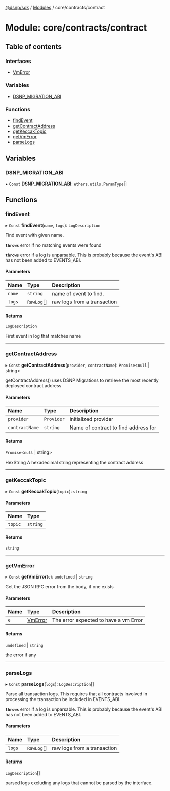[@dsnp/sdk](../README.md) / [Modules](../modules.md) / core/contracts/contract

# Module: core/contracts/contract

## Table of contents

### Interfaces

- [VmError](../interfaces/core_contracts_contract.vmerror.md)

### Variables

- [DSNP\_MIGRATION\_ABI](core_contracts_contract.md#dsnp_migration_abi)

### Functions

- [findEvent](core_contracts_contract.md#findevent)
- [getContractAddress](core_contracts_contract.md#getcontractaddress)
- [getKeccakTopic](core_contracts_contract.md#getkeccaktopic)
- [getVmError](core_contracts_contract.md#getvmerror)
- [parseLogs](core_contracts_contract.md#parselogs)

## Variables

### DSNP\_MIGRATION\_ABI

• `Const` **DSNP\_MIGRATION\_ABI**: `ethers.utils.ParamType`[]

## Functions

### findEvent

▸ `Const` **findEvent**(`name`, `logs`): `LogDescription`

Find event with given name.

**`throws`** error if no matching events were found

**`throws`** error if a log is unparsable. This is probably because the event's ABI has not been added to EVENTS_ABI.

#### Parameters

| Name | Type | Description |
| :------ | :------ | :------ |
| `name` | `string` | name of event to find. |
| `logs` | `RawLog`[] | raw logs from a transaction |

#### Returns

`LogDescription`

First event in log that matches name

___

### getContractAddress

▸ `Const` **getContractAddress**(`provider`, `contractName`): `Promise`<``null`` \| string\>

getContractAddress() uses DSNP Migrations to retrieve the most recently deployed contract address

#### Parameters

| Name | Type | Description |
| :------ | :------ | :------ |
| `provider` | `Provider` | initialized provider |
| `contractName` | `string` | Name of contract to find address for |

#### Returns

`Promise`<``null`` \| string\>

HexString A hexadecimal string representing the contract address

___

### getKeccakTopic

▸ `Const` **getKeccakTopic**(`topic`): `string`

#### Parameters

| Name | Type |
| :------ | :------ |
| `topic` | `string` |

#### Returns

`string`

___

### getVmError

▸ `Const` **getVmError**(`e`): `undefined` \| `string`

Get the JSON RPC error from the body, if one exists

#### Parameters

| Name | Type | Description |
| :------ | :------ | :------ |
| `e` | [VmError](../interfaces/core_contracts_contract.vmerror.md) | The error expected to have a vm Error |

#### Returns

`undefined` \| `string`

the error if any

___

### parseLogs

▸ `Const` **parseLogs**(`logs`): `LogDescription`[]

Parse all transaction logs.
This requires that all contracts involved in processing the transaction be included in EVENTS_ABI.

**`throws`** error if a log is unparsable. This is probably because the event's ABI has not been added to EVENTS_ABI.

#### Parameters

| Name | Type | Description |
| :------ | :------ | :------ |
| `logs` | `RawLog`[] | raw logs from a transaction |

#### Returns

`LogDescription`[]

parsed logs excluding any logs that cannot be parsed by the interface.
